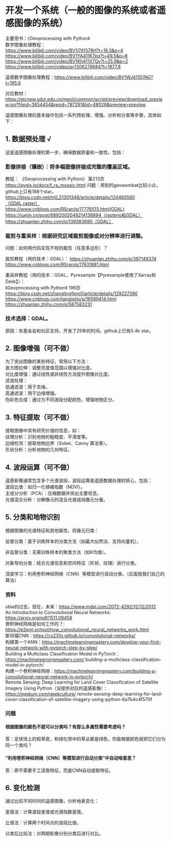 # 开发一个系统（一般的图像的系统或者遥感图像的系统）
主要用书：《Geoprocessing with Python》  
数字图像处理教程：  
https://www.bilibili.com/video/BV1j7411i78H?t=19.3&p=4  
https://www.bilibili.com/video/BV1YA411K7pp?t=49.5&p=8  
https://www.bilibili.com/video/BV1Kh411X7Qv?t=25.9&p=2  
https://www.bilibili.com/video/av1306278684?t=1877.8  

遥感数字图像处理教程：https://www.bilibili.com/video/BV1WJ411D7AG?t=195.6

对应教材：
https://etcnew.sdut.edu.cn/meol/common/script/preview/download_preview.jsp?fileid=3654454&resid=787291&lid=48026&preview=preview


遥感图像处理的基本操作包括一系列预处理、增强、分析和分类等步骤，具体如下：

## 1. 数据预处理 √
这是遥感图像处理的第一步，确保数据质量和一致性。包括：  

### 影像拼接（镶嵌）：将多幅图像拼接成完整的覆盖区域。  
教程：
《Geoprocessing with Python》 第213页  
https://pygis.io/docs/f_rs_mosaic.html  问题：用到的geowombat比较小众，github上只有188个star。  
https://blog.csdn.net/m0_51301348/article/details/124460560（GDAL,raster）  
https://www.cnblogs.com/RSran/p/17776513.html(GDAL)  
https://juejin.cn/post/6892002048214138894（rasterio和GDAL）  
https://zhuanlan.zhihu.com/p/139383690（GDAL）

### 裁剪与重采样：根据研究区域裁剪图像或对分辨率进行调整。
问题：如何用代码实现不规则裁剪（任意多边形）？

裁剪教程（用的技术：GDAL）：
    https://zhuanlan.zhihu.com/p/397149374  
    https://www.cnblogs.com/RSran/p/17631881.html  

重采样教程（用的技术：GDAL，Pyresample【Pyresample使用了Xarray和Dask】）：  
    《Geoprocessing with Python》 196页  
    https://blog.csdn.net/zhanglingfeng1/article/details/129227390  
    https://www.cnblogs.com/tangjielin/p/16599414.html  
    https://zhuanlan.zhihu.com/p/587583231

### 技术选择：GDAL。  
原因：有基金会和社区支持，开发了25年的时间。github上已有5.4k star。

## 2. 图像增强（可不做）
为了突出图像的某些特征，常用以下方法：  
直方图拉伸：调整亮度值范围以增强对比度。  
对比度增强：通过线性或非线性方法提升图像对比度。  
滤波处理：  
低通滤波：用于去噪。  
高通滤波：用于边缘增强。  
伪彩色合成：通过为不同波段分配颜色，增强地物区分。  

## 3. 特征提取（可不做）
提取图像中具有研究价值的信息，如：  
纹理分析：识别地物的粗糙度、平滑度等。  
边缘检测：提取地物边界（Sobel、Canny 算法等）。  
形状分析：分析地物的几何特征。  

## 4. 波段运算（可不做）
遥感影像通常包含多个光谱波段，波段运算是遥感数据处理的核心，包括：  
波段比值：如归一化植被指数（NDVI）。  
主成分分析（PCA）：压缩数据并突出主要信息。  
光谱混合分析：分解像元的混合光谱成纯像元分量。

## 5. 分类和地物识别

根据图像的光谱特征和其他属性，将像元归类：  

监督分类：基于训练样本的分类方法（如最大似然法、支持向量机）。  

非监督分类：无需训练样本的聚类方法（如K均值）。  

对象导向分类：结合光谱信息和空间特征（形状、纹理）进行分类。  

深度学习：利用卷积神经网络（CNN）等模型进行自动分类。（后面放我们自己的算法）  


### 资料
obia的过去，现在，未来：https://www.mdpi.com/2072-4292/12/12/2012  
An Introduction to Convolutional Neural Networks: https://arxiv.org/pdf/1511.08458  
卷积神经网络是如何工作的？: https://e2eml.school/how_convolutional_neural_networks_work.html  
斯坦福CNN：https://cs231n.github.io/convolutional-networks/  
构建第一个ANN：https://machinelearningmastery.com/develop-your-first-neural-network-with-pytorch-step-by-step/  
Building a Multiclass Classification Model in PyTorch：https://machinelearningmastery.com/  building-a-multiclass-classification-model-in-pytorch/  
构建一个卷积神经网络：https://machinelearningmastery.com/building-a-convolutional-neural-network-in-pytorch/  
Remote Sensing: Deep Learning for Land Cover Classification of Satellite Imagery Using Python（没提供对应的遥感影像）：https://medium.com/geekculture/  remote-sensing-deep-learning-for-land-cover-classification-of-satellite-imagery-using-python-6a7b4c4f570f  


### 问题
#### 根据图像的颜色不就可以分类吗？有那么多属性需要考虑吗？
答：足球场上的假草皮，和绿化带中的草丛都是绿色，你能根据颜色就把它们分为同一个类吗？

#### “利用卷积神经网络（CNN）等模型进行自动分类”中自动啥意思？
答：即不需要手工选取特征，而是CNN自动提取特征。 


## 6. 变化检测
通过比较不同时间的遥感图像，分析地表变化：  

差值法：计算波段差值或光谱指数差值。  

比值法：计算两个时间点的波段比值。  

分类后比较法：对两期影像分别分类后进行对比。  
